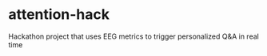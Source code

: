 # attention-hack
Hackathon project that uses EEG metrics to trigger personalized Q&amp;A in real time
